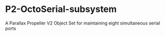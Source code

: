 # P2-OctoSerial-subsystem
A Parallax Propeller V2 Object Set for maintaining eight simultaneous serial ports
